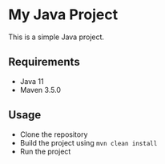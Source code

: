 # My Java Project

This is a simple Java project.

## Requirements

- Java 11
- Maven 3.5.0

## Usage

- Clone the repository
- Build the project using `mvn clean install`
- Run the project
